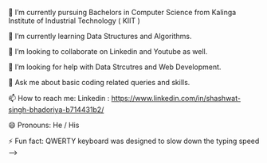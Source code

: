 🔭 I’m currently pursuing Bachelors in Computer Science from Kalinga Institute of Industrial Technology ( KIIT )

🌱 I’m currently learning Data Structures and Algorithms.

👯 I’m looking to collaborate on Linkedin and Youtube as well.

🤔 I’m looking for help with Data Strcutres and Web Development.

💬 Ask me about basic coding related queries and skills.

📫 How to reach me: Linkedin : https://www.linkedin.com/in/shashwat-singh-bhadoriya-b714431b2/

😄 Pronouns: He / His

⚡ Fun fact: QWERTY keyboard was designed to slow down the typing speed -->
